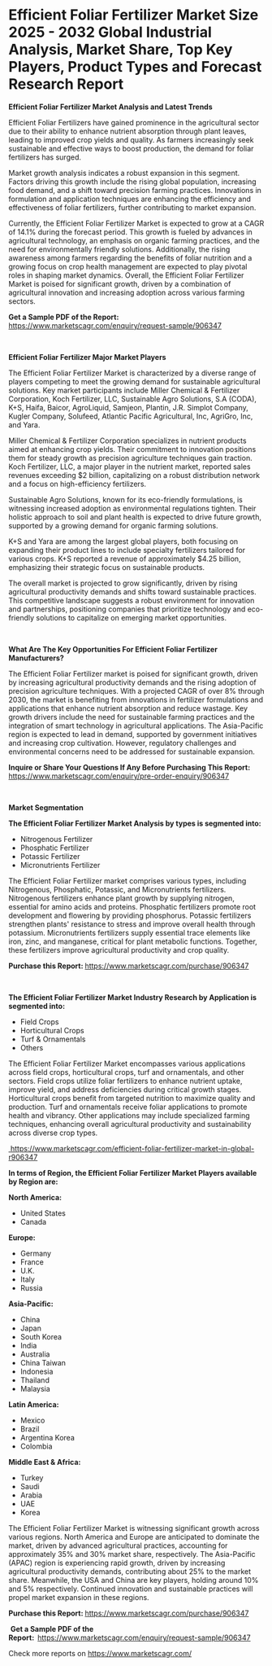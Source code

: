 <p><h1>Efficient Foliar Fertilizer Market Size 2025 - 2032 Global Industrial Analysis, Market Share, Top Key Players, Product Types and Forecast Research Report</h1></p><p><strong>Efficient Foliar Fertilizer Market Analysis and Latest Trends</strong></p>
<p><p>Efficient Foliar Fertilizers have gained prominence in the agricultural sector due to their ability to enhance nutrient absorption through plant leaves, leading to improved crop yields and quality. As farmers increasingly seek sustainable and effective ways to boost production, the demand for foliar fertilizers has surged.</p><p>Market growth analysis indicates a robust expansion in this segment. Factors driving this growth include the rising global population, increasing food demand, and a shift toward precision farming practices. Innovations in formulation and application techniques are enhancing the efficiency and effectiveness of foliar fertilizers, further contributing to market expansion.</p><p>Currently, the Efficient Foliar Fertilizer Market is expected to grow at a CAGR of 14.1% during the forecast period. This growth is fueled by advances in agricultural technology, an emphasis on organic farming practices, and the need for environmentally friendly solutions. Additionally, the rising awareness among farmers regarding the benefits of foliar nutrition and a growing focus on crop health management are expected to play pivotal roles in shaping market dynamics. Overall, the Efficient Foliar Fertilizer Market is poised for significant growth, driven by a combination of agricultural innovation and increasing adoption across various farming sectors.</p></p>
<p><strong>Get a Sample PDF of the Report:&nbsp;</strong> <a href="https://www.marketscagr.com/enquiry/request-sample/906347?utm_campaign=2097&utm_medium=2&utm_source=Github&utm_content=ia&utm_term=21032025&utm_id=efficient-foliar-fertilizer">https://www.marketscagr.com/enquiry/request-sample/906347</a></p>
<p>&nbsp;</p>
<p><strong>Efficient Foliar Fertilizer Major Market Players</strong></p>
<p><p>The Efficient Foliar Fertilizer Market is characterized by a diverse range of players competing to meet the growing demand for sustainable agricultural solutions. Key market participants include Miller Chemical & Fertilizer Corporation, Koch Fertilizer, LLC, Sustainable Agro Solutions, S.A (CODA), K+S, Haifa, Baicor, AgroLiquid, Samjeon, Plantin, J.R. Simplot Company, Kugler Company, Solufeed, Atlantic Pacific Agricultural, Inc, AgriGro, Inc, and Yara.</p><p>Miller Chemical & Fertilizer Corporation specializes in nutrient products aimed at enhancing crop yields. Their commitment to innovation positions them for steady growth as precision agriculture techniques gain traction. Koch Fertilizer, LLC, a major player in the nutrient market, reported sales revenues exceeding $2 billion, capitalizing on a robust distribution network and a focus on high-efficiency fertilizers.</p><p>Sustainable Agro Solutions, known for its eco-friendly formulations, is witnessing increased adoption as environmental regulations tighten. Their holistic approach to soil and plant health is expected to drive future growth, supported by a growing demand for organic farming solutions.</p><p>K+S and Yara are among the largest global players, both focusing on expanding their product lines to include specialty fertilizers tailored for various crops. K+S reported a revenue of approximately $4.25 billion, emphasizing their strategic focus on sustainable products. </p><p>The overall market is projected to grow significantly, driven by rising agricultural productivity demands and shifts toward sustainable practices. This competitive landscape suggests a robust environment for innovation and partnerships, positioning companies that prioritize technology and eco-friendly solutions to capitalize on emerging market opportunities.</p></p>
<p>&nbsp;</p>
<p><strong>What Are The Key Opportunities For Efficient Foliar Fertilizer Manufacturers?</strong></p>
<p><p>The Efficient Foliar Fertilizer market is poised for significant growth, driven by increasing agricultural productivity demands and the rising adoption of precision agriculture techniques. With a projected CAGR of over 8% through 2030, the market is benefiting from innovations in fertilizer formulations and applications that enhance nutrient absorption and reduce wastage. Key growth drivers include the need for sustainable farming practices and the integration of smart technology in agricultural applications. The Asia-Pacific region is expected to lead in demand, supported by government initiatives and increasing crop cultivation. However, regulatory challenges and environmental concerns need to be addressed for sustainable expansion.</p></p>
<p><strong>Inquire or Share Your Questions If Any Before Purchasing This Report:</strong> <a href="https://www.marketscagr.com/enquiry/pre-order-enquiry/906347?utm_campaign=2097&utm_medium=2&utm_source=Github&utm_content=ia&utm_term=21032025&utm_id=efficient-foliar-fertilizer">https://www.marketscagr.com/enquiry/pre-order-enquiry/906347</a></p>
<p>&nbsp;</p>
<p><strong>Market Segmentation</strong></p>
<p><strong>The Efficient Foliar Fertilizer Market Analysis by types is segmented into:</strong></p>
<p><ul><li>Nitrogenous Fertilizer</li><li>Phosphatic Fertilizer</li><li>Potassic Fertilizer</li><li>Micronutrients Fertilizer</li></ul></p>
<p><p>The Efficient Foliar Fertilizer market comprises various types, including Nitrogenous, Phosphatic, Potassic, and Micronutrients fertilizers. Nitrogenous fertilizers enhance plant growth by supplying nitrogen, essential for amino acids and proteins. Phosphatic fertilizers promote root development and flowering by providing phosphorus. Potassic fertilizers strengthen plants' resistance to stress and improve overall health through potassium. Micronutrients fertilizers supply essential trace elements like iron, zinc, and manganese, critical for plant metabolic functions. Together, these fertilizers improve agricultural productivity and crop quality.</p></p>
<p><strong>Purchase this Report:&nbsp;</strong><a href="https://www.marketscagr.com/purchase/906347?utm_campaign=2097&utm_medium=2&utm_source=Github&utm_content=ia&utm_term=21032025&utm_id=efficient-foliar-fertilizer">https://www.marketscagr.com/purchase/906347</a></p>
<p>&nbsp;</p>
<p><strong>The Efficient Foliar Fertilizer Market Industry Research by Application is segmented into:</strong></p>
<p><ul><li>Field Crops</li><li>Horticultural Crops</li><li>Turf & Ornamentals</li><li>Others</li></ul></p>
<p><p>The Efficient Foliar Fertilizer Market encompasses various applications across field crops, horticultural crops, turf and ornamentals, and other sectors. Field crops utilize foliar fertilizers to enhance nutrient uptake, improve yield, and address deficiencies during critical growth stages. Horticultural crops benefit from targeted nutrition to maximize quality and production. Turf and ornamentals receive foliar applications to promote health and vibrancy. Other applications may include specialized farming techniques, enhancing overall agricultural productivity and sustainability across diverse crop types.</p></p>
<p><a href="https://www.marketscagr.com/efficient-foliar-fertilizer-market-in-global-r906347?utm_campaign=2097&utm_medium=2&utm_source=Github&utm_content=ia&utm_term=21032025&utm_id=efficient-foliar-fertilizer">&nbsp;https://www.marketscagr.com/efficient-foliar-fertilizer-market-in-global-r906347</a></p>
<p><strong>In terms of Region, the Efficient Foliar Fertilizer Market Players available by Region are:</strong></p>
<p>
    <p> <strong> North America: </strong>
        <ul>
            <li>United States</li>
            <li>Canada</li>
        </ul>
        </p> 
    <p> <strong> Europe: </strong>
        <ul>
            <li>Germany</li>
            <li>France</li>
            <li>U.K.</li>
            <li>Italy</li>
            <li>Russia</li>
        </ul>
        </p> 
    <p> <strong> Asia-Pacific: </strong>
        <ul>
            <li>China</li>
            <li>Japan</li>
            <li>South Korea</li>
            <li>India</li>
            <li>Australia</li>
            <li>China Taiwan</li>
            <li>Indonesia</li>
            <li>Thailand</li>
            <li>Malaysia</li>
        </ul>
        </p> 
    <p> <strong> Latin America: </strong>
        <ul>
            <li>Mexico</li>
            <li>Brazil</li>
            <li>Argentina Korea</li>
            <li>Colombia</li>
        </ul>
        </p> 
    <p> <strong> Middle East & Africa: </strong>
        <ul>
            <li>Turkey</li>
            <li>Saudi</li>
            <li>Arabia</li>
            <li>UAE</li>
            <li>Korea</li>
        </ul>
    </p>
    </p>
<p><p>The Efficient Foliar Fertilizer Market is witnessing significant growth across various regions. North America and Europe are anticipated to dominate the market, driven by advanced agricultural practices, accounting for approximately 35% and 30% market share, respectively. The Asia-Pacific (APAC) region is experiencing rapid growth, driven by increasing agricultural productivity demands, contributing about 25% to the market share. Meanwhile, the USA and China are key players, holding around 10% and 5% respectively. Continued innovation and sustainable practices will propel market expansion in these regions.</p></p>
<p><strong>Purchase this Report: </strong><a href="https://www.marketscagr.com/purchase/906347?utm_campaign=2097&utm_medium=2&utm_source=Github&utm_content=ia&utm_term=21032025&utm_id=efficient-foliar-fertilizer">https://www.marketscagr.com/purchase/906347</a></p>
<p>&nbsp;<strong>Get a Sample PDF of the Report:&nbsp;&nbsp;</strong><a href="https://www.marketscagr.com/enquiry/request-sample/906347?utm_campaign=2097&utm_medium=2&utm_source=Github&utm_content=ia&utm_term=21032025&utm_id=efficient-foliar-fertilizer">https://www.marketscagr.com/enquiry/request-sample/906347</a></p>
<p><strong></strong></p>
<p>Check more reports on <a href="https://www.marketscagr.com/?utm_campaign=2097&utm_medium=2&utm_source=Github&utm_content=ia&utm_term=21032025&utm_id=efficient-foliar-fertilizer">https://www.marketscagr.com/</a></p>